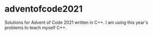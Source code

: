 # adventofcode2021
Solutions for Advent of Code 2021 written in C++. I am using this year's problems to teach myself C++.
